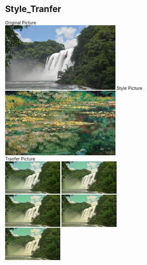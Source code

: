 # Style_Tranfer
Original Picture  
<img src="https://github.com/weiorwei/Style_Tranfer/blob/main/neural_style_transfer_own/output_0.jpg" width="360" height="210">
Style Picture  
<img src="https://github.com/weiorwei/Style_Tranfer/blob/main/style_pic/sleep_flower.jpg" width="360" height="210"> <br />
Tranfer Picture <br />
<img src="https://github.com/weiorwei/Style_Tranfer/blob/main/neural_style_transfer_own/output_500.jpg" width="180" height="105">
<img src="https://github.com/weiorwei/Style_Tranfer/blob/main/neural_style_transfer_own/output_1000.jpg" width="180" height="105">
<img src="https://github.com/weiorwei/Style_Tranfer/blob/main/neural_style_transfer_own/output_1500.jpg" width="180" height="105">
<img src="https://github.com/weiorwei/Style_Tranfer/blob/main/neural_style_transfer_own/output_2000.jpg" width="180" height="105">
<img src="https://github.com/weiorwei/Style_Tranfer/blob/main/neural_style_transfer_own/output_2500.jpg" width="180" height="105">
